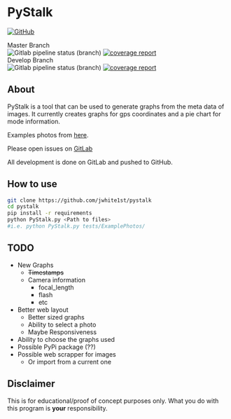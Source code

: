 # PyStalk

[![GitHub](https://img.shields.io/github/license/jwhite1st/pystalk?style=plastic)](https://github.com/jwhite1st/PyStalk/blob/master/LICENSE)

Master Branch  
![Gitlab pipeline status (branch)](https://img.shields.io/gitlab/pipeline/jwhite1st/pystalk/master?label=Master%20Build&style=plastic) [![coverage report](https://gitlab.com/jwhite1st/pystalk/badges/master/coverage.svg)](https://gitlab.com/jwhite1st/pystalk/commits/master)  
Develop Branch  
![Gitlab pipeline status (branch)](https://img.shields.io/gitlab/pipeline/jwhite1st/pystalk/develop?label=Develop%20Build&style=plastic) [![coverage report](https://gitlab.com/jwhite1st/pystalk/badges/develop/coverage.svg)](https://gitlab.com/jwhite1st/pystalk/commits/develop)

## About

PyStalk is a tool that can be used to generate graphs from the meta data of images. It currently creates graphs for gps coordinates and a pie chart for mode information.

Examples photos from [here](https://github.com/ianare/exif-samples/tree/master/jpg/gps).

Please open issues on [GitLab](https://gitlab.com/jwhite1st/PyStalk/issues)

All development is done on GitLab and pushed to GitHub.

## How to use

```bash
git clone https://github.com/jwhite1st/pystalk
cd pystalk
pip install -r requirements
python PyStalk.py <Path to files>
#i.e. python PyStalk.py tests/ExamplePhotos/
```

## TODO

- New Graphs
  - ~~Timestamps~~
  - Camera information
    - focal_length
    - flash
    - etc
- Better web layout
  - Better sized graphs
  - Ability to select a photo
  - Maybe Responsiveness
- Ability to choose the graphs used
- Possible PyPi package (??)
- Possible web scrapper for images
  - Or import from a current one

## Disclaimer

This is for educational/proof of concept purposes only. What you do with this program is **your** responsibility.
